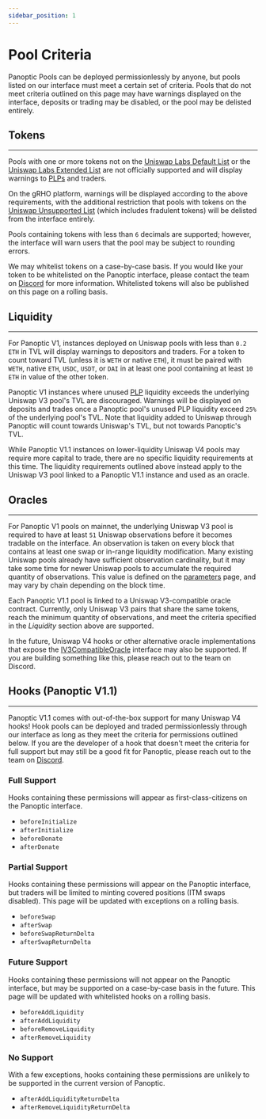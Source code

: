 ```yaml
---
sidebar_position: 1
---
```


# Pool Criteria

Panoptic Pools can be deployed permissionlessly by anyone, but pools listed on our interface must meet a certain set of criteria. Pools that do not meet criteria outlined on this page may have warnings displayed on the interface, deposits or trading may be disabled, or the pool may be delisted entirely.

## Tokens

---
Pools with one or more tokens not on the [Uniswap Labs Default List](https://tokenlists.org/token-list?url=https://tokens.uniswap.org) or the [Uniswap Labs Extended List](https://tokenlists.org/token-list?url=https://tokens.uniswap.org) are not officially supported and will display warnings to [PLPs](/docs/panoptic-protocol/protocol-roles#passive-liquidity-providers-plps) and traders.

On the gRHO platform, warnings will be displayed according to the above requirements, with the additional restriction that pools with tokens on the [Uniswap Unsupported List](https://unsupportedtokens.uniswap.org/) (which includes fradulent tokens) will be delisted from the interface entirely.

Pools containing tokens with less than `6` decimals are supported; however, the interface will warn users that the pool may be subject to rounding errors.

We may whitelist tokens on a case-by-case basis. If you would like your token to be whitelisted on the Panoptic interface, please contact the team on [Discord](https://discord.com/invite/8sX5Af2KXG) for more information. Whitelisted tokens will also be published on this page on a rolling basis.

## Liquidity

---
For Panoptic V1, instances deployed on Uniswap pools with less than `0.2 ETH` in TVL will display warnings to depositors and traders. 
For a token to count toward TVL (unless it is `WETH` or native `ETH`), it must be paired with `WETH`, native `ETH`, `USDC`, `USDT`, or `DAI` in at least one pool containing at least `10 ETH` in value of the other token.

Panoptic V1 instances where unused [PLP](/docs/panoptic-protocol/protocol-roles#passive-liquidity-providers-plps) liquidity exceeds the underlying Uniswap V3 pool's TVL are discouraged. 
Warnings will be displayed on deposits and trades once a Panoptic pool's unused PLP liquidity exceed `25%` of the underlying pool's TVL.
Note that liquidity added to Uniswap through Panoptic will count towards Uniswap's TVL, but not towards Panoptic's TVL.

While Panoptic V1.1 instances on lower-liquidity Uniswap V4 pools may require more capital to trade, there are no specific liquidity requirements at this time. The liquidity requirements outlined above instead apply to the Uniswap V3 pool linked to a Panoptic V1.1 instance and used as an oracle.

## Oracles

---
For Panoptic V1 pools on mainnet, the underlying Uniswap V3 pool is required to have at least `51` Uniswap observations before it becomes tradable on the interface. An observation is taken on every block that contains at least one swap or in-range liquidity modification. Many existing Uniswap pools already have sufficient observation cardinality, but it may take some time for newer Uniswap pools to accumulate the required quantity of observations. This value is defined on the [parameters](/docs/developers/parameters) page, and may vary by chain depending on the block time. 

Each Panoptic V1.1 pool is linked to a Uniswap V3-compatible oracle contract. Currently, only Uniswap V3 pairs that share the same tokens, reach the minimum quantity of observations, and meet the criteria specified in the *Liquidity* section above are supported. 

In the future, Uniswap V4 hooks or other alternative oracle implementations that expose the [IV3CompatibleOracle](/docs/developers/V1.1/interfaces/interface.IV3CompatibleOracle) interface may also be supported. If you are building something like this, please reach out to the team on Discord.


## Hooks (Panoptic V1.1)

---
Panoptic V1.1 comes with out-of-the-box support for many Uniswap V4 hooks! Hook pools can be deployed and traded permissionlessly through our interface as long as they meet the criteria for permissions outlined below. If you are the developer of a hook that doesn't meet the criteria for full support but may still be a good fit for Panoptic, please reach out to the team on [Discord](https://discord.com/invite/8sX5Af2KXG).

### Full Support
Hooks containing these permissions will appear as first-class-citizens on the Panoptic interface.
- `beforeInitialize`
- `afterInitialize`
- `beforeDonate`
- `afterDonate`

### Partial Support
Hooks containing these permissions will appear on the Panoptic interface, but traders will be limited to minting covered positions (ITM swaps disabled). This page will be updated with exceptions on a rolling basis.
- `beforeSwap`
- `afterSwap`
- `beforeSwapReturnDelta`
- `afterSwapReturnDelta`

### Future Support
Hooks containing these permissions will not appear on the Panoptic interface, but may be supported on a case-by-case basis in the future. This page will be updated with whitelisted hooks on a rolling basis.
- `beforeAddLiquidity`
- `afterAddLiquidity`
- `beforeRemoveLiquidity`
- `afterRemoveLiquidity`

### No Support
With a few exceptions, hooks containing these permissions are unlikely to be supported in the current version of Panoptic.
- `afterAddLiquidityReturnDelta`
- `afterRemoveLiquidityReturnDelta`
